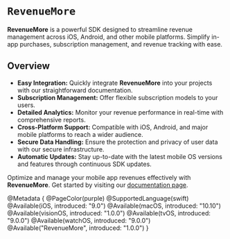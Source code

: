 # ``RevenueMore``

**RevenueMore** is a powerful SDK designed to streamline revenue management across iOS, Android, and other mobile platforms. Simplify in-app
purchases, subscription management, and revenue tracking with ease.

## Overview

- **Easy Integration:** Quickly integrate **RevenueMore** into your projects with our straightforward documentation.
- **Subscription Management:** Offer flexible subscription models to your users.
- **Detailed Analytics:** Monitor your revenue performance in real-time with comprehensive reports.
- **Cross-Platform Support:** Compatible with iOS, Android, and major mobile platforms to reach a wider audience.
- **Secure Data Handling:** Ensure the protection and privacy of user data with our secure infrastructure.
- **Automatic Updates:** Stay up-to-date with the latest mobile OS versions and features through continuous SDK updates.

Optimize and manage your mobile app revenues effectively with **RevenueMore**. Get started by visiting our [documentation page](doc:GettingStarted).

@Metadata {
    @PageColor(purple)
    @SupportedLanguage(swift)
    @Available(iOS, introduced: "9.0")
    @Available(macOS, introduced: "10.10")
    @Available(visionOS, introduced: "1.0.0")
    @Available(tvOS, introduced: "9.0.0")
    @Available(watchOS, introduced: "9.0.0")
    @Available("RevenueMore", introduced: "1.0.0")
}
